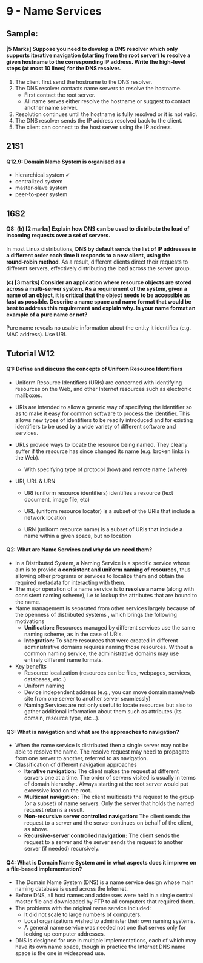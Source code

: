 # 9 - Name Services



## Sample:

#### [5 Marks] Suppose you need to develop a **DNS resolver** which only supports iterative navigation (starting from the root server) to resolve a given hostname to the corresponding IP address. Write the high-level steps (at most 10 lines) for the DNS resolver.

1. The client first send the hostname to the DNS resolver.
2. The DNS resolver contacts name servers to resolve the hostname.
   * First contact the root server.
   * All name serves either resolve the hostname or suggest to contact another name server.
3. Resolution continues until the hostname is fully resolved or it is not valid.
4. The DNS resolver sends the IP address resolved back to the client.
5. The client can connect to the host server using the IP address.



## 21S1

#### Q12.9: Domain Name System is organised as a

* hierarchical system ✔
* centralized system
* master-slave system
* peer-to-peer system



## 16S2

#### Q8: (b) [2 marks] Explain how DNS can be used to distribute the load of incoming requests over a set of servers.

In most Linux distributions, **DNS by default sends the list of IP addresses in a different order each time it responds to a new client, using the round‑robin method**. As a result, different clients direct their requests to different servers, effectively distributing the load across the server group.

#### (c) [3 marks] Consider an application where resource objects are stored across a multi-server system. As a requirement of the system, given a name of an object, it is critical that the object needs to be accessible as fast as possible. Describe a name space and name format that would be best to address this requirement and explain why. Is your name format an example of a pure name or not?

Pure name reveals no usable information about the entity it identifies (e.g. MAC address). Use URI.



## Tutorial W12

#### Q1: Define and discuss the concepts of Uniform Resource Identifiers

* Uniform Resource Identifiers (URIs) are concerned with identifying resources on the Web, and other Internet resources such as electronic mailboxes.

* URIs are intended to allow a generic way of specifying the identifier so as to make it easy for common software to process the identifier. This allows new types of identifiers to be readily introduced and for existing identifiers to be used by a wide variety of different software and services.

* URLs provide ways to locate the resource being named. They clearly suffer if the resource has since changed its name (e.g. broken links in the Web).

  * With specifying type of protocol (how) and remote name (where)

* URI, URL & URN

  * URI (uniform resource identifiers) identifies a resource (text document, image file, etc)

  * URL (uniform resource locator) is a subset of the URIs that include a network location

  * URN (uniform resource name) is a subset of URIs that include a name within a given space, but no location



#### Q2: What are Name Services and why do we need them?

* In a Distributed System, a Naming Service is a specific service whose aim is to provide **a consistent and uniform naming of resources**, thus allowing other programs or services to localize them and obtain the required metadata for interacting with them.
* The major operation of a name service is to **resolve a name** (along with consistent naming scheme), i.e to lookup the attributes that are bound to the name.
* Name management is separated from other services largely because of the openness of distributed systems , which brings the following motivations
  * **Unification:** Resources managed by different services use the same naming scheme, as in the case of URIs.
  * **Integration:** To share resources that were created in different administrative domains requires naming those resources. Without a common naming service, the administrative domains may use entirely different name formats.
* Key benefits
  * Resource localization (resources can be files, webpages, services, databases, etc..)
  * Uniform naming
  * Device independent address (e.g., you can move domain name/web site from one server to another server seamlessly)
  * Naming Services are not only useful to locate resources but also to gather additional information about them such as attributes (its domain, resource type, etc ..).



#### Q3: What is navigation and what are the approaches to navigation?

* When the name service is distributed then a single server may not be able to resolve the name. The resolve request may need to propagate from one server to another, referred to as navigation.
* Classification of different navigation approaches
  * **Iterative navigation:** The client makes the request at different servers one at a time. The order of servers visited is usually in terms of domain hierarchy . Always starting at the root server would put excessive load on the root.
  * **Multicast navigation:** The client multicasts the request to the group (or a subset) of name servers. Only the server that holds the named request returns a result.
  * **Non-recursive server controlled navigation:** The client sends the request to a server and the server continues on behalf of the client, as above.
  * **Recursive-server controlled navigation:** The client sends the request to a server and the server sends the request to another server (if needed) recursively.



#### Q4: What is Domain Name System and in what aspects does it improve on a file-based implementation?

* The Domain Name System (DNS) is a name service design whose main naming database is used across the Internet.
* Before DNS, all host names and addresses were held in a single central master file and downloaded by FTP to all computers that required them.
* The problems with the original name service included:
  * It did not scale to large numbers of computers.
  * Local organizations wished to administer their own naming systems.
  * A general name service was needed not one that serves only for looking up computer addresses.
* DNS is designed for use in multiple implementations, each of which may have its own name space, though in practice the Internet DNS name space is the one in widespread use.

